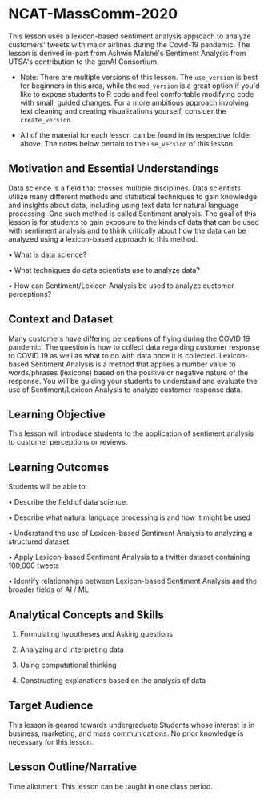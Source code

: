 # NCAT-MassComm-2020
This lesson uses a lexicon-based sentiment analysis approach to analyze customers' tweets with major airlines during the Covid-19 pandemic. The lesson is derived in-part from Ashwin Malshé's Sentiment Analysis from UTSA's contribution to the genAI Consortium. 

* Note: There are multiple versions of this lesson. The `use_version` is best for beginners in this area, while the `mod_version` is a great option if you'd like to expose students to R code and feel comfortable modifying code with small, guided changes. For a more ambitious approach involving text cleaning and creating visualizations yourself, consider the `create_version`. 

* All of the material for each lesson can be found in its respective folder above. The notes below pertain to the `use_version` of this lesson.


## Motivation and Essential Understandings

Data science is a field that crosses multiple disciplines.  Data scientists utilize many different methods and statistical techniques to gain knowledge and insights about data, including using text data for natural language processing. One such method is called Sentiment analysis.  The goal of this lesson is for students to gain exposure to the kinds of data that can be used with sentiment analysis and to think critically about how the data can be analyzed using a lexicon-based approach to this method. 

•	What is data science?

• What techniques do data scientists use to analyze data?

•	How can Sentiment/Lexicon Analysis be used to analyze customer perceptions?

## Context and Dataset

Many customers have differing perceptions of flying during the COVID 19 pandemic. The question is how to collect data regarding customer response to COVID 19 as well as what to do with data once it is collected.  Lexicon-based Sentiment Analysis is a method that applies a number value to words/phrases (lexicons) based on the positive or negative nature of the response. You will be guiding your students to understand and evaluate the use of Sentiment/Lexicon Analysis to analyze customer response data.


## Learning Objective
This lesson will introduce students to the application of sentiment analysis to customer perceptions or reviews.

## Learning Outcomes

Students will be able to:

•	Describe the field of data science.

•	Describe what natural language processing is and how it might be used

•	Understand the use of Lexicon-based Sentiment Analysis to analyzing a structured dataset

•	Apply Lexicon-based Sentiment Analysis to a twitter dataset containing 100,000 tweets

•	Identify relationships between Lexicon-based Sentiment Analysis and the broader fields of AI / ML


## Analytical Concepts and Skills 

1.	Formulating hypotheses and Asking questions

2.	Analyzing and interpreting data 

3.	Using computational thinking

4.	Constructing explanations based on the analysis of data

## Target Audience

This lesson is geared towards undergraduate Students whose interest is in business, marketing, and mass communications. No prior knowledge is necessary for this lesson.


## Lesson Outline/Narrative

Time allotment: This lesson can be taught in one class period.
